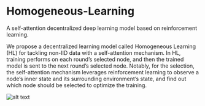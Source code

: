 # Homogeneous-Learning
A self-attention decentralized deep learning model based on reinforcement learning. 

We propose a decentralized learning model called Homogeneous Learning (HL) for tackling non-IID data with a self-attention mechanism. In HL, training performs on each round’s selected node, and then the trained model is sent to the next round’s selected node. Notably, for the selection, the self-attention mechanism leverages reinforcement learning to observe a node’s inner state and its surrounding environment’s state, and find out which node should be selected to optimize the training. 

![alt text](https://github.com/yuweisunn/homogenous-learning/fig1.png) 
